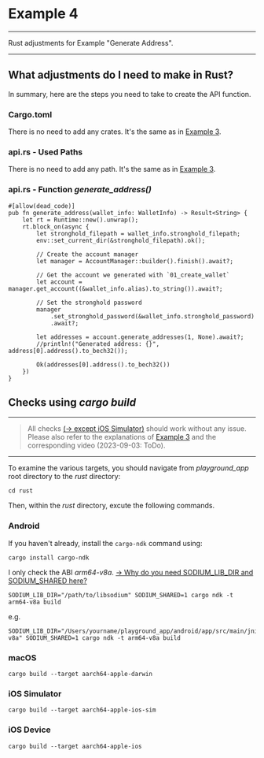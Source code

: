 # Example 4

---

Rust adjustments for Example "Generate Address".

---

## What adjustments do I need to make in Rust?

In summary, here are the steps you need to take to create the API function.

### Cargo.toml

There is no need to add any crates. It's the same as in [Example 3](./example-3/).

### api.rs - Used Paths

There is no need to add any path. It's the same as in [Example 3](./example-3/).

### api.rs - Function _generate_address()_

```rust,ignore
#[allow(dead_code)]
pub fn generate_address(wallet_info: WalletInfo) -> Result<String> {
    let rt = Runtime::new().unwrap();
    rt.block_on(async {
        let stronghold_filepath = wallet_info.stronghold_filepath;
        env::set_current_dir(&stronghold_filepath).ok();

        // Create the account manager
        let manager = AccountManager::builder().finish().await?;

        // Get the account we generated with `01_create_wallet`
        let account = manager.get_account((&wallet_info.alias).to_string()).await?;

        // Set the stronghold password
        manager
            .set_stronghold_password(&wallet_info.stronghold_password)
            .await?;

        let addresses = account.generate_addresses(1, None).await?;
        //println!("Generated address: {}", address[0].address().to_bech32());

        Ok(addresses[0].address().to_bech32())
    })
}
```

## Checks using _cargo build_

---

> All checks [(-> except iOS Simulator)](./example-3/README.md) should work without any issue. Please also refer to the explanations of [Example 3](./example-3/README.md) and the corresponding video (2023-09-03: ToDo).

---

To examine the various targets, you should navigate from _playground_app_ root directory to the _rust_ directory:

```
cd rust
```

Then, within the _rust_ directory, excute the following commands.

### Android

If you haven't already, install the `cargo-ndk` command using:

```
cargo install cargo-ndk
```

I only check the ABI _arm64-v8a_. [-> Why do you need SODIUM_LIB_DIR and SODIUM_SHARED here?](./example-3/libsodium.md)

```
SODIUM_LIB_DIR="/path/to/libsodium" SODIUM_SHARED=1 cargo ndk -t arm64-v8a build
```

e.g.

```
SODIUM_LIB_DIR="/Users/yourname/playground_app/android/app/src/main/jniLibs/arm64-v8a" SODIUM_SHARED=1 cargo ndk -t arm64-v8a build
```

### macOS

```
cargo build --target aarch64-apple-darwin
```

### iOS Simulator

```
cargo build --target aarch64-apple-ios-sim
```

### iOS Device

```
cargo build --target aarch64-apple-ios
```
